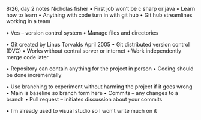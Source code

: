 8/26, day 2 notes Nicholas fisher
•	First job won’t be c sharp or java 
•	Learn how to learn
•	Anything with code turn in with git hub
•	Git hub streamlines working in a team

•	Vcs – version control system
•	Manage files and directories 

•	Git created by Linus Torvalds April 2005
•	Git distributed version control (DVC)
•	Works without central server or internet
•	Work independently merge code later

•	Repository can contain anything for the project in person
•	Coding should be done incrementally 

•	Use branching to experiment without harming the project if it goes wrong
•	Main is baseline so branch form here
•	Commits – any changes to a branch
•	Pull request – initiates discussion about your commits

•	I’m already used to visual studio so I won’t write much on it
